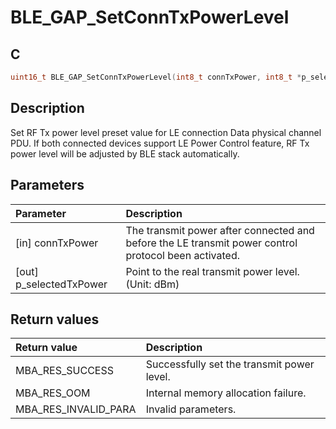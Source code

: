 # BLE_GAP_SetConnTxPowerLevel

## C

```c
uint16_t BLE_GAP_SetConnTxPowerLevel(int8_t connTxPower, int8_t *p_selectedTxPower);
```

## Description

Set RF Tx power level preset value for LE connection Data physical channel PDU. 
If both connected devices support LE Power Control feature, RF Tx power level will be adjusted by BLE stack automatically.

## Parameters

|Parameter|Description|
|:---|:---|
|\[in\] connTxPower|The transmit power after connected and before the LE transmit power control protocol been activated.|
|\[out\] p_selectedTxPower|Point to the real transmit power level. (Unit: dBm)|

## Return values

|Return value|Description|
|:---|:---|
MBA_RES_SUCCESS|Successfully set the transmit power level.|
MBA_RES_OOM|Internal memory allocation failure.|
MBA_RES_INVALID_PARA|Invalid parameters.|

